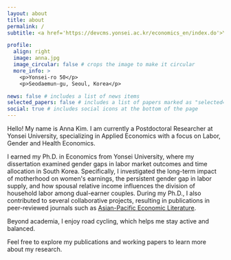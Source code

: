 ```yaml
---
layout: about
title: about
permalink: /
subtitle: <a href='https://devcms.yonsei.ac.kr/economics_en/index.do'>Yonsei University School of Economics </a>.

profile:
  align: right
  image: anna.jpg
  image_circular: false # crops the image to make it circular
  more_info: >
    <p>Yonsei-ro 50</p>
    <p>Seodaemun-gu, Seoul, Korea</p>

news: false # includes a list of news items
selected_papers: false # includes a list of papers marked as "selected={true}"
social: true # includes social icons at the bottom of the page
---
```


Hello! My name is Anna Kim. I am currently a Postdoctoral Researcher at Yonsei University, specializing in Applied Economics with a focus on Labor, Gender and Health Economics.

I earned my Ph.D. in Economics from Yonsei University, where my dissertation examined gender gaps in labor market outcomes and time allocation in South Korea. Specifically, I investigated the long-term impact of motherhood on women's earnings, the persistent gender gap in labor supply, and how spousal relative income influences the division of household labor among dual-earner couples. During my Ph.D., I also contributed to several collaborative projects, resulting in publications in peer-reviewed journals such as [Asian-Pacific Economic Literature](https://onlinelibrary.wiley.com/journal/14678411).

Beyond academia, I enjoy road cycling, which helps me stay active and balanced.

Feel free to explore my publications and working papers to learn more about my research.
